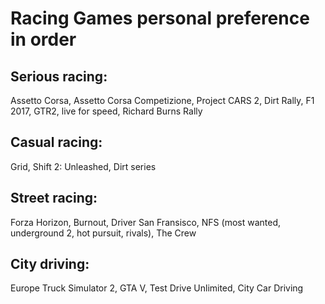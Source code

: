 ---
---
# Racing Games personal preference in order

## Serious racing:

Assetto Corsa, Assetto Corsa Competizione, Project CARS 2, Dirt Rally, F1 2017, GTR2, live for speed, Richard Burns Rally

## Casual racing:

Grid, Shift 2: Unleashed, Dirt series

## Street racing:

Forza Horizon, Burnout, Driver San Fransisco, NFS (most wanted, underground 2, hot pursuit, rivals), The Crew

## City driving:

Europe Truck Simulator 2, GTA V, Test Drive Unlimited, City Car Driving